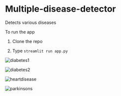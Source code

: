 # Multiple-disease-detector

Detects various diseases

To run the app 

1. Clone the repo
  
2. Type `streamlit run app.py`

![diabetes1](https://github.com/aasthaaaa7/Multiple-disease-detector/assets/97506205/d2feccf4-7507-4ca4-987b-36697d0a07e9)

![diabetes2](https://github.com/aasthaaaa7/Multiple-disease-detector/assets/97506205/1a634ffa-235d-48d4-aa8a-a67c6c441641)

![heartdisease](https://github.com/aasthaaaa7/Multiple-disease-detector/assets/97506205/d02a8854-3f4c-49e7-b9a4-f3b1fcdd3e51)

![parkinsons](https://github.com/aasthaaaa7/Multiple-disease-detector/assets/97506205/a667cb19-5c22-4023-b130-4758658ce22f)

